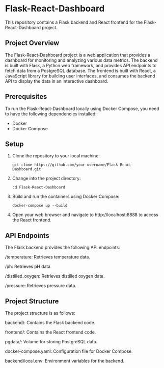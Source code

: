 # Flask-React-Dashboard
This repository contains a Flask backend and React frontend for the Flask-React-Dashboard project.

## Project Overview
The Flask-React-Dashboard project is a web application that provides a dashboard for monitoring and analyzing various data metrics. The backend is built with Flask, a Python web framework, and provides API endpoints to fetch data from a PostgreSQL database. The frontend is built with React, a JavaScript library for building user interfaces, and consumes the backend API to display the data in an interactive dashboard.

## Prerequisites
To run the Flask-React-Dashboard locally using Docker Compose, you need to have the following dependencies installed:

- Docker
- Docker Compose

## Setup
1. Clone the repository to your local machine:
   ```shell
   git clone https://github.com/your-username/Flask-React-Dashboard.git

2. Change into the project directory:
   ```shell
   cd Flask-React-Dashboard
   
3. Build and run the containers using Docker Compose:
   ```shell
   docker-compose up --build

4. Open your web browser and navigate to http://localhost:8888 to access the React frontend.

## API Endpoints
The Flask backend provides the following API endpoints:

/temperature: Retrieves temperature data.

/ph: Retrieves pH data.

/distilled_oxygen: Retrieves distilled oxygen data.

/pressure: Retrieves pressure data.


## Project Structure
The project structure is as follows:

backend/: Contains the Flask backend code.

frontend/: Contains the React frontend code.

pgdata/: Volume for storing PostgreSQL data.

docker-compose.yaml: Configuration file for Docker Compose.

backend/local.env: Environment variables for the backend.



